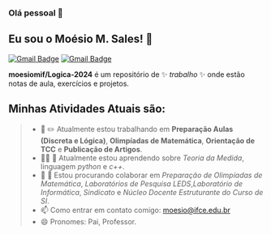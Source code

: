### Olá pessoal 👋

 ## Eu sou o Moésio M. Sales! 🐧

[![Gmail Badge](https://img.shields.io/badge/-moesio@ifce.edu.br-c14438?style=flat-square&logo=Gmail&logoColor=white&link=mailto:moesio@ifce.edu.br)](mailto:moesio@ifce.edu.br) [![Gmail Badge](https://img.shields.io/badge/-moesiom@gmail.com-c14438?style=flat-square&logo=Gmail&logoColor=white&link=mailto:moesiom@gmail.com)](mailto:moesiom@gmail.com)

 **moesiomif/Logica-2024** é um repositório de ✨ _trabalho_ ✨ onde estão notas de aula, exercícios e projetos.

 ## Minhas Atividades Atuais são:

> - :school: :pencil2: Atualmente estou trabalhando em **Preparação Aulas (Discreta e Lógica)**, **Olimpíadas de Matemática**, **Orientação de TCC** e  **Publicação de Artigos**.
> - :man_student: :telescope: Atualmente estou aprendendo sobre *Teoria da Medida*, linguagem *python* e *c++*.
> - :school_satchel: :busts_in_silhouette:  Estou procurando colaborar em *Preparação de Olimpíadas de Matemática*, *Laboratórios de Pesquisa LEDS*,*Laboratório de Informática*, *Sindicato* e *Núcleo Docente Estruturante do Curso de SI*.
> - 📫 Como entrar em contato comigo: moesio@ifce.edu.br
> - 😄 Pronomes: Pai, Professor.

